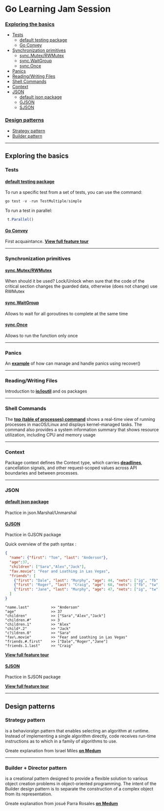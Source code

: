 # Go Learning Jam Session
### [Exploring the basics](https://github.com/faringet/Go_Learning_Jam_Session/edit/master/README.md#exploring-the-basics-1)

* [Tests](https://github.com/faringet/Go_Learning_Jam_Session#tests)
  * [default testing package](https://github.com/faringet/Go_Learning_Jam_Session#default-testing-package)
  * [Go Convey](https://github.com/faringet/Go_Learning_Jam_Session#go-convey)
* [Synchronization primitives](https://github.com/faringet/Go_Learning_Jam_Session#synchronization-primitives)
  * [sync.Mutex/RWMutex](https://github.com/faringet/Go_Learning_Jam_Session#syncmutexrwmutex)
  * [sync.WaitGroup](https://github.com/faringet/Go_Learning_Jam_Session#syncwaitgroup)
  * [sync.Once](https://github.com/faringet/Go_Learning_Jam_Session#synconce)
* [Panics](https://github.com/faringet/Go_Learning_Jam_Session#panics)
* [Reading/Writing Files](https://github.com/faringet/Go_Learning_Jam_Session#readingwriting-files)
* [Shell Commands](https://github.com/faringet/Go_Learning_Jam_Session#shell-commands)
* [Context](https://github.com/faringet/Go_Learning_Jam_Session#context)
* [JSON](https://github.com/faringet/Go_Learning_Jam_Session#json)
  * [default json package](https://github.com/faringet/Go_Learning_Jam_Session#default-json-package)
  * [GJSON](https://github.com/faringet/Go_Learning_Jam_Session#gjson)
  * [SJSON](https://github.com/faringet/Go_Learning_Jam_Session#sjson)

### [Design patterns](https://github.com/faringet/Go_Learning_Jam_Session#design-patterns)

* [Strategy pattern](https://github.com/faringet/Go_Learning_Jam_Session#strategy-pattern)
* [Builder pattern](https://github.com/faringet/Go_Learning_Jam_Session#builder-pattern)



___
Exploring the basics 
---------
### Tests
#### [**default testing package**](https://github.com/faringet/Go_Learning_Jam_Session/blob/master/Tests/Testing/sample_test.go)
To run a specific test from a set of tests, you can use the command:
```javascript 
go test -v -run TestMultiple/simple
``` 
To run a test in parallel:
```javascript 
 t.Parallel()  
 ``` 
 #### [**Go Convey**](https://github.com/faringet/Go_Learning_Jam_Session/blob/master/Tests/GoConvey/convey_test.go) 
 First acquaintance. [**View full feature tour**](http://goconvey.co/)
 
 ___
 ### Synchronization primitives
 #### [**sync.Mutex/RWMutex**](https://github.com/faringet/Go_Learning_Jam_Session/blob/master/SyncPrimitives/Mutex/main.go)
 When should it be used?
 Lock/Unlock when sure that the code of the critical section changes the guarded data, otherwise (does not change) use RWMutex
 #### [**sync.WaitGroup**](https://github.com/faringet/Go_Learning_Jam_Session/blob/master/SyncPrimitives/WaitGroup/main.go)
 Allows to wait for all goroutines to complete at the same time
 #### [**sync.Once**](https://github.com/faringet/Go_Learning_Jam_Session/blob/master/SyncPrimitives/Once/main.go)
 Allows to run the function only once
 ___
 ### Panics
An [**example**](https://github.com/faringet/Go_Learning_Jam_Session/blob/master/Panics/main.go) of how can manage and handle panics using recover()

___
 ### Reading/Writing Files
Introduction to [**io/ioutil**](https://github.com/faringet/Go_Learning_Jam_Session/blob/master/IO/main.go) and os packages

___
### Shell Commands
The [**top (table of processes) command**](https://github.com/faringet/Go_Learning_Jam_Session/blob/master/Shell/main.go) shows a real-time view of running processes in macOS/Linux and displays kernel-managed tasks. The command also provides a system information summary that shows resource utilization, including CPU and memory usage

___
### Context
Package context defines the Context type, which carries [**deadlines**](https://github.com/faringet/Go_Learning_Jam_Session/blob/master/Context/main.go), cancellation signals, and other request-scoped values across API boundaries and between processes.

___
### JSON
#### [**default json package**](https://github.com/faringet/Go_Learning_Jam_Session/blob/master/JSON/DefaultJson/main.go)
Practice in json.Marshal/Unmarshal
#### [**GJSON**](https://github.com/faringet/Go_Learning_Jam_Session/blob/master/JSON/GJSON/main.go)
Practice in GJSON package

Quick overview of the path syntax :

```json
{
  "name": {"first": "Tom", "last": "Anderson"},
  "age":37,
  "children": ["Sara","Alex","Jack"],
  "fav.movie": "Fear and Loathing in Las Vegas",
  "friends": [
    {"first": "Dale", "last": "Murphy", "age": 44, "nets": ["ig", "fb", "tw"]},
    {"first": "Roger", "last": "Craig", "age": 68, "nets": ["fb", "tw"]},
    {"first": "Jane", "last": "Murphy", "age": 47, "nets": ["ig", "tw"]}
  ]
}
```
```
"name.last"          >> "Anderson"
"age"                >> 37
"children"           >> ["Sara","Alex","Jack"]
"children.#"         >> 3
"children.1"         >> "Alex"
"child*.2"           >> "Jack"
"c?ildren.0"         >> "Sara"
"fav\.movie"         >> "Fear and Loathing in Las Vegas"
"friends.#.first"    >> ["Dale","Roger","Jane"]
"friends.1.last"     >> "Craig"
```

[**View full feature tour**](https://github.com/tidwall/gjson)

#### [**SJSON**](https://github.com/faringet/Go_Learning_Jam_Session/tree/master/JSON/SJSON)
Practice in SJSON package

[**View full feature tour**](https://github.com/tidwall/sjson)

___
Design patterns
---------
### Strategy pattern
is a behavioralgn pattern that enables selecting an algorithm at runtime. Instead of implementing a single algorithm directly, code receives run-time instructions as to which in a family of algorithms to use.

Greate explanation from Israel Miles [**on Medum**](https://levelup.gitconnected.com/the-strategy-pattern-in-go-2072d2b9d6ae)

___
### Builder + Director pattern 
is a creational pattern designed to provide a flexible solution to various object creation problems in object-oriented programming. The intent of the Builder design pattern is to separate the construction of a complex object from its representation.

Greate explanation from josué Parra Rosales [**on Medum**](https://medium.com/@josueparra2892/builder-pattern-in-go-56605f9e7387)

